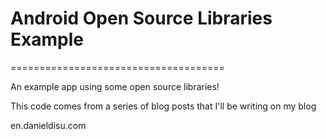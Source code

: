 # Android Open Source Libraries Example
=====================================

An example app using some open source libraries!

This code comes from a series of blog posts that I'll be writing on my blog

en.danieldisu.com
